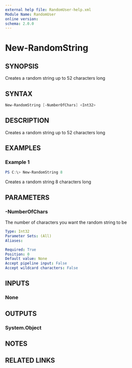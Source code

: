 ```yaml
---
external help file: RandomUser-help.xml
Module Name: RandomUser
online version: 
schema: 2.0.0
---
```

# New-RandomString

## SYNOPSIS
Creates a random string up to 52 characters long

## SYNTAX

```PowerShell
New-RandomString [-NumberOfChars] <Int32>
```

## DESCRIPTION
Creates a random string up to 52 characters long

## EXAMPLES

### Example 1
```PowerShell
PS C:\> New-RandomString 8
```

Creates a random string 8 characters long

## PARAMETERS

### -NumberOfChars

The number of characters you want the random string to be



```yaml
Type: Int32
Parameter Sets: (All)
Aliases: 

Required: True
Position: 0
Default value: None
Accept pipeline input: False
Accept wildcard characters: False
```

## INPUTS

### None

## OUTPUTS

### System.Object

## NOTES

## RELATED LINKS

